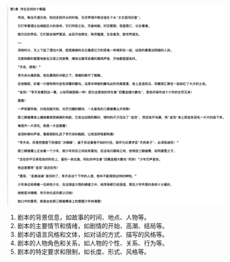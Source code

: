 
![](../_resources/%E6%9C%AA%E5%91%BD%E5%90%8D/07a93d8efd98c9be8775fb8058164192_MD5.png)


1.  剧本的背景信息，如故事的时间、地点、人物等。
2.  剧本的主要情节和情绪，如剧情的开始、高潮、结局等。
3.  剧本的语言风格和文体，如对话的方式、描写的风格等。
4.  剧本的人物角色和关系，如人物的个性、关系、行为等。
5.  剧本的特定要求和限制，如长度、形式、风格等。



